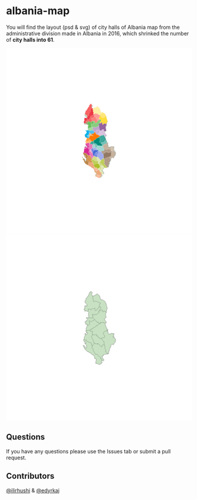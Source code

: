 # albania-map

You will find the layout (psd & svg) of city halls of Albania map from the administrative division made in Albania in 2016, which shrinked the number of **city halls into 61**.

![logo](61-bashkite.png "Bashkite")
![logo](12-qarqe.png "Qarqet")

## Questions
If you have any questions please use the Issues tab or submit a pull request. 

## Contributors
[@ilirhushi](http://ilirhushi.me) & [@edyrkaj](http://www.e-soft.al/Main.aspx)
